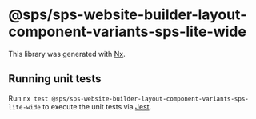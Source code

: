 # @sps/sps-website-builder-layout-component-variants-sps-lite-wide

This library was generated with [Nx](https://nx.dev).

## Running unit tests

Run `nx test @sps/sps-website-builder-layout-component-variants-sps-lite-wide` to execute the unit tests via [Jest](https://jestjs.io).
